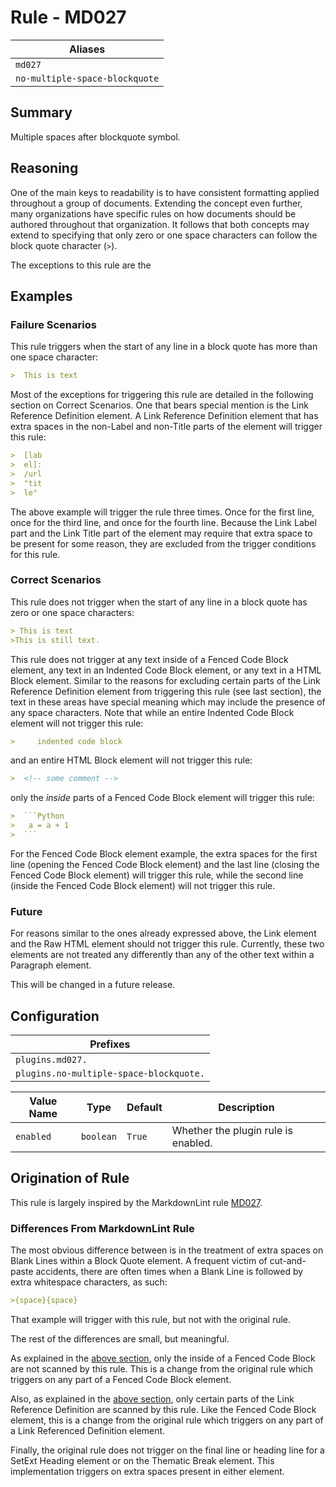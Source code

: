# Rule - MD027

| Aliases |
| --- |
| `md027` |
| `no-multiple-space-blockquote` |

## Summary

Multiple spaces after blockquote symbol.

## Reasoning

One of the main keys to readability is to have consistent formatting applied
throughout a group of documents.  Extending the concept even further, many
organizations have specific rules on how documents should be authored throughout
that organization.  It follows that both concepts may extend to specifying
that only zero or one space characters can follow the block quote character
(`>`).

The exceptions to this rule are the

## Examples

### Failure Scenarios

This rule triggers when the start of any line in a block quote has more than
one space character:

```Markdown
>  This is text
```

Most of the exceptions for triggering this rule are detailed in the following section
on Correct Scenarios.  One that bears special mention is the Link Reference Definition
element.  A Link Reference Definition element that has extra spaces in the non-Label
and non-Title parts of the element will trigger this rule:

```Markdown
>  [lab
>  el]:
>  /url
>  "tit
>  le"
```

The above example will trigger the rule three times.  Once for the first line,
once for the third line, and once for the fourth line.  Because the Link Label
part and the Link Title part of the element may require that extra space to be
present for some reason, they are excluded from the trigger conditions for this
rule.

### Correct Scenarios

This rule does not trigger when the start of any line in a block quote has
zero or one space characters:

```Markdown
> This is text
>This is still text.
```

This rule does not trigger at any text inside of a Fenced Code Block element,
any text in an Indented Code Block element, or any text in a HTML Block element.
Similar to the reasons for excluding certain parts of the Link Reference
Definition element from triggering this rule (see last section), the text in
these areas have special meaning which may include the presence of any
space characters.  Note that while an entire Indented Code Block element
will not trigger this rule:

```Markdown
>     indented code block
```

and an entire HTML Block element will not trigger this rule:

```Markdown
>  <!-- some comment -->
```

only the *inside* parts of a Fenced Code Block element will trigger
this rule:

````Markdown
>  ```Python
>   a = a + 1
>  ```
````

For the Fenced Code Block element example, the extra spaces for the
first line (opening the Fenced Code Block element) and the last line
(closing the Fenced Code Block element) will trigger this rule, while
the second line (inside the Fenced Code Block element) will not trigger
this rule.

### Future

For reasons similar to the ones already expressed above, the
Link element and the Raw HTML element should not trigger this rule.
Currently, these two elements are not treated any differently than
any of the other text within a Paragraph element.

This will be changed in a future release.

## Configuration

| Prefixes |
| --- |
| `plugins.md027.` |
| `plugins.no-multiple-space-blockquote.` |

| Value Name | Type | Default | Description |
| -- | -- | -- | -- |
| `enabled` | `boolean` | `True` | Whether the plugin rule is enabled. |

## Origination of Rule

This rule is largely inspired by the MarkdownLint rule
[MD027](https://github.com/DavidAnson/markdownlint/blob/main/doc/Rules.md#md027---multiple-spaces-after-blockquote-symbol).

### Differences From MarkdownLint Rule

The most obvious difference between is in the treatment of extra
spaces on Blank Lines within a Block Quote element.  A frequent
victim of cut-and-paste accidents, there are often times when a
Blank Line is followed by extra whitespace characters, as such:

```Markdown
>{space}{space}
```

That example will trigger with this rule, but not with the original
rule.

The rest of the differences are small, but meaningful.

As explained
in the [above section](#correct-scenarios), only the inside of a
Fenced Code Block are not scanned by this rule.  This is a change
from the original rule which triggers on any part of a Fenced Code
Block element.

Also, as explained in the [above section](#failure-scenarios), only
certain parts of the Link Reference Definition are scanned by this
rule.  Like the Fenced Code Block element, this is a change from the
original rule which triggers on any part of a Link Referenced Definition
element.

Finally, the original rule does not trigger on the final line or
heading line for a SetExt Heading element or on the Thematic Break
element.  This implementation triggers on extra spaces present in
either element.
